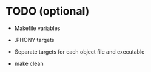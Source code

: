 

# TODO (optional)

* Makefile variables

* .PHONY targets

* Separate targets for each object file and executable

* make clean

